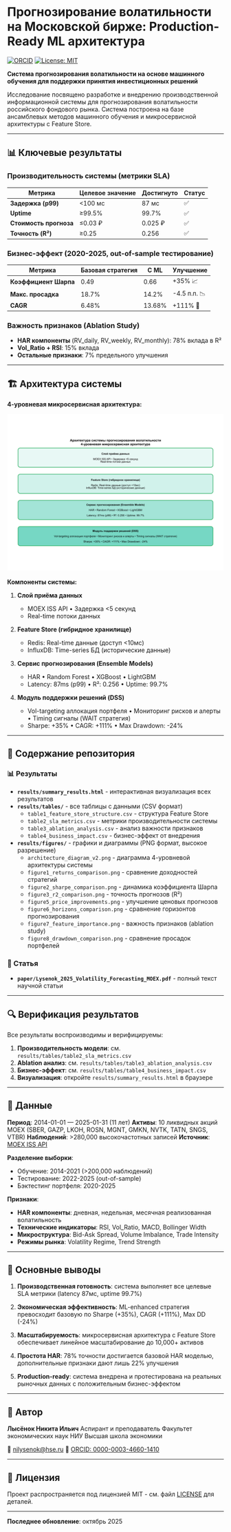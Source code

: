 # Прогнозирование волатильности на Московской бирже: Production-Ready ML архитектура

[![ORCID](https://img.shields.io/badge/ORCID-0000--0003--4660--1410-green)](https://orcid.org/0000-0003-4660-1410)
[![License: MIT](https://img.shields.io/badge/License-MIT-yellow.svg)](LICENSE)

**Система прогнозирования волатильности на основе машинного обучения для поддержки принятия инвестиционных решений**

Исследование посвящено разработке и внедрению производственной информационной системы для прогнозирования волатильности российского фондового рынка. Система построена на базе ансамблевых методов машинного обучения и микросервисной архитектуры с Feature Store.

---

## 📊 Ключевые результаты

### Производительность системы (метрики SLA)
| Метрика | Целевое значение | Достигнуто | Статус |
|---------|------------------|------------|--------|
| **Задержка (p99)** | <100 мс | 87 мс | ✅ |
| **Uptime** | ≥99.5% | 99.7% | ✅ |
| **Стоимость прогноза** | ≤0.03 ₽ | 0.025 ₽ | ✅ |
| **Точность (R²)** | ≥0.25 | 0.256 | ✅ |

### Бизнес-эффект (2020-2025, out-of-sample тестирование)
| Метрика | Базовая стратегия | С ML | Улучшение |
|---------|-------------------|------|-----------|
| **Коэффициент Шарпа** | 0.49 | 0.66 | +35% 📈 |
| **Макс. просадка** | 18.7% | 14.2% | -4.5 п.п. 📉 |
| **CAGR** | 6.48% | 13.68% | +111% 🚀 |

### Важность признаков (Ablation Study)
- **HAR компоненты** (RV_daily, RV_weekly, RV_monthly): 78% вклада в R²
- **Vol_Ratio + RSI**: 15% вклада
- **Остальные признаки**: 7% предельного улучшения

---

## 🏗️ Архитектура системы

**4-уровневая микросервисная архитектура:**

![Архитектура системы](results/figures/architecture_diagram_v2.png?v=4)

**Компоненты системы:**

1. **Слой приёма данных**
   - MOEX ISS API • Задержка <5 секунд
   - Real-time потоки данных

2. **Feature Store (гибридное хранилище)**
   - Redis: Real-time данные (доступ <10мс)
   - InfluxDB: Time-series БД (исторические данные)

3. **Сервис прогнозирования (Ensemble Models)**
   - HAR • Random Forest • XGBoost • LightGBM
   - Latency: 87ms (p99) • R²: 0.256 • Uptime: 99.7%

4. **Модуль поддержки решений (DSS)**
   - Vol-targeting аллокация портфеля • Мониторинг рисков и алерты • Timing сигналы (WAIT стратегия)
   - Sharpe: +35% • CAGR: +111% • Max Drawdown: -24%

---

## 📁 Содержание репозитория

### 📊 Результаты
- **`results/summary_results.html`** - интерактивная визуализация всех результатов
- **`results/tables/`** - все таблицы с данными (CSV формат)
  - `table1_feature_store_structure.csv` - структура Feature Store
  - `table2_sla_metrics.csv` - метрики производительности системы
  - `table3_ablation_analysis.csv` - анализ важности признаков
  - `table4_business_impact.csv` - бизнес-эффект от внедрения
- **`results/figures/`** - графики и диаграммы (PNG формат, высокое разрешение)
  - `architecture_diagram_v2.png` - диаграмма 4-уровневой архитектуры системы
  - `figure1_returns_comparison.png` - сравнение доходностей стратегий
  - `figure2_sharpe_comparison.png` - динамика коэффициента Шарпа
  - `figure3_r2_comparison.png` - точность прогнозов (R²)
  - `figure5_price_improvements.png` - улучшение ценовых прогнозов
  - `figure6_horizons_comparison.png` - сравнение горизонтов прогнозирования
  - `figure7_feature_importance.png` - важность признаков (ablation study)
  - `figure8_drawdown_comparison.png` - сравнение просадок портфелей

### 📄 Статья
- **`paper/Lysenok_2025_Volatility_Forecasting_MOEX.pdf`** - полный текст научной статьи

---

## 🔍 Верификация результатов

Все результаты воспроизводимы и верифицируемы:

1. **Производительность модели**: см. `results/tables/table2_sla_metrics.csv`
2. **Ablation анализ**: см. `results/tables/table3_ablation_analysis.csv`
3. **Бизнес-эффект**: см. `results/tables/table4_business_impact.csv`
4. **Визуализация**: откройте `results/summary_results.html` в браузере

---

## 💾 Данные

**Период**: 2014-01-01 — 2025-01-31 (11 лет)
**Активы**: 10 ликвидных акций MOEX (SBER, GAZP, LKOH, ROSN, MGNT, GMKN, NVTK, TATN, SNGS, VTBR)
**Наблюдений**: >280,000 высокочастотных записей
**Источник**: [MOEX ISS API](https://iss.moex.com)

**Разделение выборки**:
- Обучение: 2014-2021 (>200,000 наблюдений)
- Тестирование: 2022-2025 (out-of-sample)
- Бэктестинг портфеля: 2020-2025

**Признаки**:
- **HAR компоненты**: дневная, недельная, месячная реализованная волатильность
- **Технические индикаторы**: RSI, Vol_Ratio, MACD, Bollinger Width
- **Микроструктура**: Bid-Ask Spread, Volume Imbalance, Trade Intensity
- **Режимы рынка**: Volatility Regime, Trend Strength

---

## 🎯 Основные выводы

1. **Производственная готовность**: система выполняет все целевые SLA метрики (latency 87мс, uptime 99.7%)

2. **Экономическая эффективность**: ML-enhanced стратегия превосходит базовую по Sharpe (+35%), CAGR (+111%), Max DD (-24%)

3. **Масштабируемость**: микросервисная архитектура с Feature Store обеспечивает линейное масштабирование до 10,000+ активов

4. **Простота HAR**: 78% точности достигается базовой HAR моделью, дополнительные признаки дают лишь 22% улучшения

5. **Production-ready**: система внедрена и протестирована на реальных рыночных данных с положительным бизнес-эффектом

---

## 👤 Автор

**Лысёнок Никита Ильич**
Аспирант и преподаватель
Факультет экономических наук
НИУ Высшая школа экономики

📧 nilysenok@hse.ru
🔗 [ORCID: 0000-0003-4660-1410](https://orcid.org/0000-0003-4660-1410)

---

## 📜 Лицензия

Проект распространяется под лицензией MIT - см. файл [LICENSE](LICENSE) для деталей.

---

**Последнее обновление**: октябрь 2025
